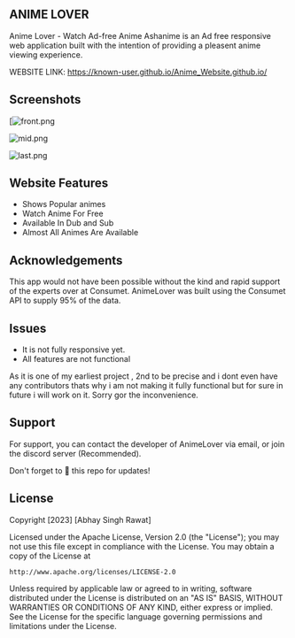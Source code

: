   ## ANIME LOVER

Anime Lover - Watch Ad-free Anime
Ashanime is an Ad free responsive web application built with the intention of providing a pleasent anime viewing experience.

WEBSITE LINK: https://known-user.github.io/Anime_Website.github.io/




## Screenshots


[![front.png](https://user-images.githubusercontent.com/128237946/227095134-26c0c597-f862-42e8-aa2e-3c41d34346c1.png)


![mid.png](https://user-images.githubusercontent.com/128237946/227095133-ba349688-0da2-49cf-a944-7454d89a2fd3.png)


![last.png](https://user-images.githubusercontent.com/128237946/227095132-2ba66c2a-6ae4-4fb3-a999-5a6990e42f7f.png)



## Website Features

- Shows Popular animes
- Watch Anime For Free
- Available In Dub and Sub
- Almost All Animes Are Available

## Acknowledgements

This app would not have been possible without the kind and rapid support of the experts over at Consumet. AnimeLover was built using the Consumet API to supply 95% of the data.


## Issues

- It is not fully responsive yet.
- All features are not functional

As it is one of my earliest project , 2nd to be precise and i dont even have any contributors thats why i am not making it fully functional but for sure in future i will work on it.
Sorry gor the inconvenience.  


## Support

For support, you can contact the developer of AnimeLover via email, or join the discord server (Recommended).

Don't forget to 🌟 this repo for updates!
## License

Copyright [2023] [Abhay Singh Rawat]

Licensed under the Apache License, Version 2.0 (the "License");
you may not use this file except in compliance with the License.
You may obtain a copy of the License at

    http://www.apache.org/licenses/LICENSE-2.0

Unless required by applicable law or agreed to in writing, software
distributed under the License is distributed on an "AS IS" BASIS,
WITHOUT WARRANTIES OR CONDITIONS OF ANY KIND, either express or implied.
See the License for the specific language governing permissions and
limitations under the License.
